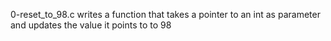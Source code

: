 0-reset_to_98.c writes a function that takes a pointer to an int as parameter and updates the value it points to to 98
